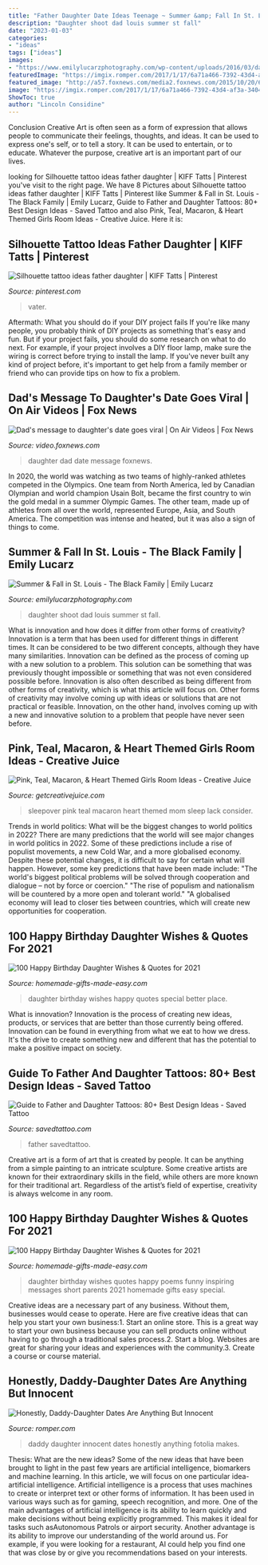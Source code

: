 ```yaml
---
title: "Father Daughter Date Ideas Teenage ~ Summer &amp; Fall In St. Louis"
description: "Daughter shoot dad louis summer st fall"
date: "2023-01-03"
categories:
- "ideas"
tags: ["ideas"]
images:
- "https://www.emilylucarzphotography.com/wp-content/uploads/2016/03/dad-and-daughter-photo-shoot-ideas.jpg"
featuredImage: "https://imgix.romper.com/2017/1/17/6a71a466-7392-43d4-af3a-34047dacb150.jpg?w=610&amp;fit=max&amp;auto=format&amp;q=70"
featured_image: "http://a57.foxnews.com/media2.foxnews.com/2015/10/20/640/360/102015_ff_photo_1280.jpg"
image: "https://imgix.romper.com/2017/1/17/6a71a466-7392-43d4-af3a-34047dacb150.jpg?w=610&amp;fit=max&amp;auto=format&amp;q=70"
ShowToc: true
author: "Lincoln Considine"
---
```



Conclusion
Creative Art is often seen as a form of expression that allows people to communicate their feelings, thoughts, and ideas. It can be used to express one's self, or to tell a story. It can be used to entertain, or to educate. Whatever the purpose, creative art is an important part of our lives.

	

		
looking for Silhouette tattoo ideas father daughter | KIFF Tatts | Pinterest you've visit to the right page. We have 8 Pictures about Silhouette tattoo ideas father daughter | KIFF Tatts | Pinterest like Summer &amp; Fall in St. Louis - The Black Family | Emily Lucarz, Guide to Father and Daughter Tattoos: 80+ Best Design Ideas - Saved Tattoo and also Pink, Teal, Macaron, &amp; Heart Themed Girls Room Ideas - Creative Juice. Here it is:
		
    
## Silhouette Tattoo Ideas Father Daughter | KIFF Tatts | Pinterest

<img loading=lazy src="https://s-media-cache-ak0.pinimg.com/736x/0a/4b/8e/0a4b8ed697b6d1ffa9dd9d7f6e665d47.jpg" onerror="this.onerror=null;this.src='https://tse2.mm.bing.net/th?id=OIP.uh3U3ZdXpvMTx4z4tFZTWQHaFe&amp;pid=15.1';" alt="Silhouette tattoo ideas father daughter | KIFF Tatts | Pinterest">

_Source: pinterest.com_

>vater. 

	

Aftermath: What you should do if your DIY project fails
If you're like many people, you probably think of DIY projects as something that's easy and fun. But if your project fails, you should do some research on what to do next. For example, if your project involves a DIY floor lamp, make sure the wiring is correct before trying to install the lamp. If you've never built any kind of project before, it's important to get help from a family member or friend who can provide tips on how to fix a problem.

    
## Dad&#039;s Message To Daughter&#039;s Date Goes Viral | On Air Videos | Fox News

<img loading=lazy src="http://a57.foxnews.com/media2.foxnews.com/2015/10/20/640/360/102015_ff_photo_1280.jpg" onerror="this.onerror=null;this.src='https://tse3.mm.bing.net/th?id=OIP.ifgkwIjQq4tppQ1UdrjJcgHaEK&amp;pid=15.1';" alt="Dad&#039;s message to daughter&#039;s date goes viral | On Air Videos | Fox News">

_Source: video.foxnews.com_

>daughter dad date message foxnews. 

	

In 2020, the world was watching as two teams of highly-ranked athletes competed in the Olympics. One team from North America, led by Canadian Olympian and world champion Usain Bolt, became the first country to win the gold medal in a summer Olympic Games. The other team, made up of athletes from all over the world, represented Europe, Asia, and South America. The competition was intense and heated, but it was also a sign of things to come.

    
## Summer &amp; Fall In St. Louis - The Black Family | Emily Lucarz

<img loading=lazy src="https://www.emilylucarzphotography.com/wp-content/uploads/2016/03/dad-and-daughter-photo-shoot-ideas.jpg" onerror="this.onerror=null;this.src='https://tse3.mm.bing.net/th?id=OIP.Sqg7Y-20wtOC8gNPRx3EFAHaMU&amp;pid=15.1';" alt="Summer &amp; Fall in St. Louis - The Black Family | Emily Lucarz">

_Source: emilylucarzphotography.com_

>daughter shoot dad louis summer st fall. 

	

What is innovation and how does it differ from other forms of creativity?
Innovation is a term that has been used for different things in different times. It can be considered to be two different concepts, although they have many similarities. Innovation can be defined as the process of coming up with a new solution to a problem. This solution can be something that was previously thought impossible or something that was not even considered possible before. Innovation is also often described as being different from other forms of creativity, which is what this article will focus on. Other forms of creativity may involve coming up with ideas or solutions that are not practical or feasible. Innovation, on the other hand, involves coming up with a new and innovative solution to a problem that people have never seen before.

    
## Pink, Teal, Macaron, &amp; Heart Themed Girls Room Ideas - Creative Juice

<img loading=lazy src="https://www.getcreativejuice.com/wp-content/uploads/2015/02/Aubreys-Room-for-Sleepover.jpg" onerror="this.onerror=null;this.src='https://tse3.mm.bing.net/th?id=OIP.VBr1zl7kW975RSofvIGQIgHaJV&amp;pid=15.1';" alt="Pink, Teal, Macaron, &amp; Heart Themed Girls Room Ideas - Creative Juice">

_Source: getcreativejuice.com_

>sleepover pink teal macaron heart themed mom sleep lack consider. 

	

Trends in world politics: What will be the biggest changes to world politics in 2022?
There are many predictions that the world will see major changes in world politics in 2022. Some of these predictions include a rise of populist movements, a new Cold War, and a more globalised economy. Despite these potential changes, it is difficult to say for certain what will happen. However, some key predictions that have been made include: 
"The world's biggest political problems will be solved through cooperation and dialogue – not by force or coercion."
"The rise of populism and nationalism will be countered by a more open and tolerant world."
"A globalised economy will lead to closer ties between countries, which will create new opportunities for cooperation.

    
## 100 Happy Birthday Daughter Wishes &amp; Quotes For 2021

<img loading=lazy src="https://www.homemade-gifts-made-easy.com/image-files/birthday-wishes-for-daughter-better-place-600x900.jpg" onerror="this.onerror=null;this.src='https://tse1.mm.bing.net/th?id=OIP.5TJ1BOhaLYnr48ET12Kv1QHaLH&amp;pid=15.1';" alt="100 Happy Birthday Daughter Wishes &amp; Quotes for 2021">

_Source: homemade-gifts-made-easy.com_

>daughter birthday wishes happy quotes special better place. 

	

What is innovation?
Innovation is the process of creating new ideas, products, or services that are better than those currently being offered. Innovation can be found in everything from what we eat to how we dress. It's the drive to create something new and different that has the potential to make a positive impact on society.

    
## Guide To Father And Daughter Tattoos: 80+ Best Design Ideas - Saved Tattoo

<img loading=lazy src="https://www.savedtattoo.com/wp-content/uploads/2021/06/Date-Tattoos-3.jpg" onerror="this.onerror=null;this.src='https://tse3.mm.bing.net/th?id=OIP.RjHSUTmJ0OvMDslWlG3bUAHaHa&amp;pid=15.1';" alt="Guide to Father and Daughter Tattoos: 80+ Best Design Ideas - Saved Tattoo">

_Source: savedtattoo.com_

>father savedtattoo. 

	

Creative art is a form of art that is created by people. It can be anything from a simple painting to an intricate sculpture. Some creative artists are known for their extraordinary skills in the field, while others are more known for their traditional art. Regardless of the artist’s field of expertise, creativity is always welcome in any room.

    
## 100 Happy Birthday Daughter Wishes &amp; Quotes For 2021

<img loading=lazy src="https://www.homemade-gifts-made-easy.com/image-files/birthday-wishes-for-daughter-milne-600x900.jpg" onerror="this.onerror=null;this.src='https://tse4.mm.bing.net/th?id=OIP.M72ksYECUCrWPREZvk3NqwHaLH&amp;pid=15.1';" alt="100 Happy Birthday Daughter Wishes &amp; Quotes for 2021">

_Source: homemade-gifts-made-easy.com_

>daughter birthday wishes quotes happy poems funny inspiring messages short parents 2021 homemade gifts easy special. 

	

Creative ideas are a necessary part of any business. Without them, businesses would cease to operate. Here are five creative ideas that can help you start your own business:1. Start an online store. This is a great way to start your own business because you can sell products online without having to go through a traditional sales process.2. Start a blog. Websites are great for sharing your ideas and experiences with the community.3. Create a course or course material.

    
## Honestly, Daddy-Daughter Dates Are Anything But Innocent

<img loading=lazy src="https://imgix.romper.com/2017/1/17/6a71a466-7392-43d4-af3a-34047dacb150.jpg?w=610&amp;fit=max&amp;auto=format&amp;q=70" onerror="this.onerror=null;this.src='https://tse1.mm.bing.net/th?id=OIP.Vusd4sdN6eKN6858myDQ1wHaE8&amp;pid=15.1';" alt="Honestly, Daddy-Daughter Dates Are Anything But Innocent">

_Source: romper.com_

>daddy daughter innocent dates honestly anything fotolia makes. 

	

Thesis: What are the new ideas?
Some of the new ideas that have been brought to light in the past few years are artificial intelligence, biomarkers and machine learning. In this article, we will focus on one particular idea- artificial intelligence. Artificial intelligence is a process that uses machines to create or interpret text or other forms of information. It has been used in various ways such as for gaming, speech recognition, and more. 
One of the main advantages of artificial intelligence is its ability to learn quickly and make decisions without being explicitly programmed. This makes it ideal for tasks such asAutonomous Patrols or airport security. Another advantage is its ability to improve our understanding of the world around us. For example, if you were looking for a restaurant, AI could help you find one that was close by or give you recommendations based on your interests.

